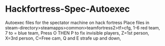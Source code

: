# Hackfortress-Spec-Autoexec
Autoexec files for the spectator machine on hack fortress
Place files in steam-directory>steamapps>common>teamfortress2>tf>cfg,
1-6 red team, 7 to = blue team,
Press O THEN P to fix invisible players,
Z=1st person, X=3rd person, C=Free cam,
Q and E strafe up and down,
